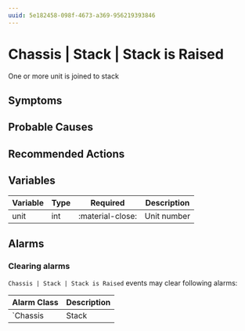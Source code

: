 ```yaml
---
uuid: 5e182458-098f-4673-a369-956219393846
---
```

# Chassis | Stack | Stack is Raised

One or more unit is joined to stack

## Symptoms

## Probable Causes

## Recommended Actions

## Variables

Variable | Type | Required | Description
--- | --- | --- | ---
unit | int | :material-close: | Unit number

## Alarms

### Clearing alarms

`Chassis | Stack | Stack is Raised` events may clear following alarms:

Alarm Class | Description
--- | ---
`Chassis | Stack | Stack Degraded` | dispose
